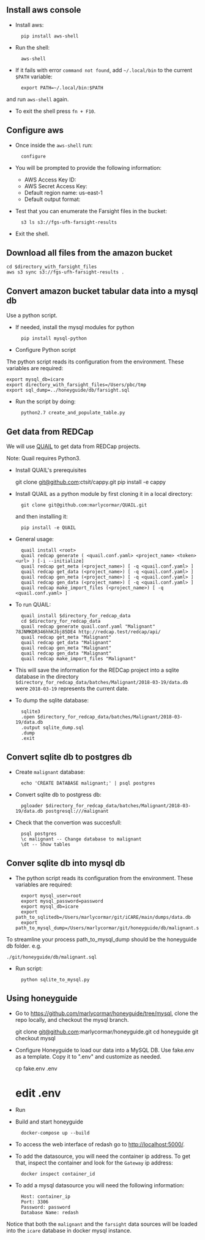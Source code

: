 ##  Install aws console

- Install aws:

        pip install aws-shell

- Run the shell:

        aws-shell

- If it fails with error `command not found`, add `~/.local/bin` to the current `$PATH` variable:

        export PATH=~/.local/bin:$PATH

and run `aws-shell` again.

- To exit the shell press `fn + F10`.


## Configure aws

- Once inside the `aws-shell` run:

        configure

- You will be prompted to provide the following information:
    - AWS Access Key ID:
    - AWS Secret Access Key:
    - Default region name: us-east-1
    - Default output format:


- Test that you can enumerate the Farsight files in the bucket:

        s3 ls s3://fgs-ufh-farsight-results

- Exit the shell.


## Download all files from the amazon bucket

    cd $directory_with_farsight_files
    aws s3 sync s3://fgs-ufh-farsight-results .


## Convert amazon bucket tabular data into a mysql db

Use a python script.

- If needed, install the mysql modules for python

        pip install mysql-python

- Configure Python script

The python script reads its configuration from the environment.  These variables are required:

    export mysql_db=icare
    export directory_with_farsight_files=/Users/pbc/tmp
    export sql_dump=../honeyguide/db/farsight.sql

- Run the script by doing:

        python2.7 create_and_populate_table.py

## Get data from REDCap

We will use [QUAIL](git@github.com:ctsit/QUAIL.git) to get data from REDCap projects.

Note: Quail requires Python3.

- Install QUAIL's prerequisites

    git clone git@github.com:ctsit/cappy.git
    pip install -e cappy

- Install QUAIL as a python module by first cloning it in a local directory:

        git clone git@github.com:marlycormar/QUAIL.git

    and then installing it:

        pip install -e QUAIL

- General usage:

        quail install <root>
        quail redcap generate ( <quail.conf.yaml> <project_name> <token> <url> ) [-i --initialize]
        quail redcap get_meta (<project_name>) [ -q <quail.conf.yaml> ]
        quail redcap get_data (<project_name>) [ -q <quail.conf.yaml> ]
        quail redcap gen_meta (<project_name>) [ -q <quail.conf.yaml> ]
        quail redcap gen_data (<project_name>) [ -q <quail.conf.yaml> ]
        quail redcap make_import_files (<project_name>) [ -q <quail.conf.yaml> ]

- To run QUAIL:

        quail install $directory_for_redcap_data
        cd $directory_for_redcap_data
        quail redcap generate quail.conf.yaml "Malignant" 78JNMKDR346hhKJbj85DE4 http://redcap.test/redcap/api/
        quail redcap get_meta "Malignant"
        quail redcap get_data "Malignant"
        quail redcap gen_meta "Malignant"
        quail redcap gen_data "Malignant"
        quail redcap make_import_files "Malignant"

- This will save the information for the REDCap project into a sqlite database in the directory `$directory_for_redcap_data/batches/Malignant/2018-03-19/data.db` were `2018-03-19` represents the current date.

- To dump the sqlite database:

        sqlite3
        .open $directory_for_redcap_data/batches/Malignant/2018-03-19/data.db
        .output sqlite_dump.sql
        .dump
        .exit

## Convert sqlite db to postgres db

- Create `malignant` database:

        echo 'CREATE DATABASE malignant;' | psql postgres

- Convert sqlite db to postgress db:

        pgloader $directory_for_redcap_data/batches/Malignant/2018-03-19/data.db postgresql:///malignant

- Check that the convertion was succesfull:

        psql postgres
        \c malignant -- Change database to malignant
        \dt -- Show tables


## Conver sqlite db into mysql db

- The python script reads its configuration from the environment.  These variables are required:

        export mysql_user=root
        export mysql_password=password
        export mysql_db=icare
        export path_to_sqlitedb=/Users/marlycormar/git/iCARE/main/dumps/data.db
        export path_to_mysql_dump=/Users/marlycormar/git/honeyguide/db/malignant.sql

To streamline your process path_to_mysql_dump should be the honeyguide db folder.  e.g.

    ./git/honeyguide/db/malignant.sql

- Run script:

        python sqlite_to_mysql.py


## Using honeyguide

- Go to https://github.com/marlycormar/honeyguide/tree/mysql, clone the repo locally, and checkout the mysql branch.

    git clone git@github.com:marlycormar/honeyguide.git
    cd honeyguide
    git checkout mysql

- Configure Honeyguide to load our data into a MySQL DB. Use fake.env as a template.  Copy it to ".env" and customize as needed.

    cp fake.env .env
    # edit .env

- Run

- Build and start honeyguide

        docker-compose up --build

- To access the web interface of redash go to [http://localhost:5000/](http://localhost:5000/).

- To add the datasource, you will need the container ip address. To get that, inspect the container and look for the `Gateway` ip address:

        docker inspect container_id

- To add a mysql datasource you will need the following information:

        Host: container_ip
        Port: 3306
        Password: password
        Database Name: redash

Notice that both the `malignant` and the `farsight` data sources will be loaded into the `icare` database in docker mysql instance.
